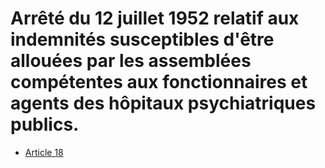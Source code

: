 # Arrêté du 12 juillet 1952 relatif aux indemnités susceptibles d'être allouées par les assemblées compétentes aux fonctionnaires et agents des hôpitaux psychiatriques publics.

- [Article 18](article-18.md)
